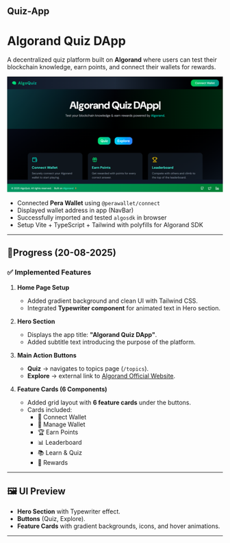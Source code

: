 ## Quiz-App
# Algorand Quiz DApp  

A decentralized quiz platform built on **Algorand** where users can test their blockchain knowledge, earn points, and connect their wallets for rewards.

![alt text](<Screenshot 2025-08-21 001119.png>)

- Connected **Pera Wallet** using `@perawallet/connect`
- Displayed wallet address in app (NavBar)
- Successfully imported and tested `algosdk` in browser
- Setup Vite + TypeScript + Tailwind with polyfills for Algorand SDK
---

## 🚀Progress (20-08-2025)  

### ✅ Implemented Features  
1. **Home Page Setup**  
   - Added gradient background and clean UI with Tailwind CSS.  
   - Integrated **Typewriter component** for animated text in Hero section.  

2. **Hero Section**  
   - Displays the app title: **"Algorand Quiz DApp"**.  
   - Added subtitle text introducing the purpose of the platform.  

3. **Main Action Buttons**  
   - **Quiz** → navigates to topics page (`/topics`).  
   - **Explore** → external link to [Algorand Official Website](https://algorand.co/).  

4. **Feature Cards (6 Components)**  
   - Added grid layout with **6 feature cards** under the buttons.  
   - Cards included:  
     - 🔗 Connect Wallet  
     - 👛 Manage Wallet  
     - 🏆 Earn Points  
     - 📊 Leaderboard  
     - 📚 Learn & Quiz  
     - 🎁 Rewards  

---

## 🖼️ UI Preview  

- **Hero Section** with Typewriter effect.  
- **Buttons** (Quiz, Explore).  
- **Feature Cards** with gradient backgrounds, icons, and hover animations.  

---


